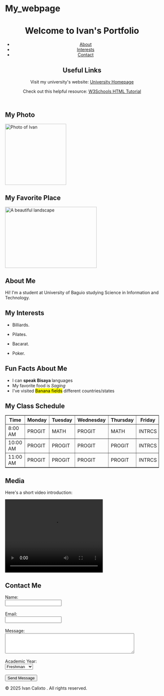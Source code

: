 # My_webpage

<!DOCTYPE html>
<html lang="en">
    <meta charset="UTF-8">
    <meta name="author"content="I.Calixto"/>
    <meta name="viewport" content="width=device-width, initial-scale=1">
    <title>My First Webpage</title>
</head>
<body>
    <header>
        <h1>Welcome to Ivan's Portfolio</h1>
        <nav>
            <ul>
                <li><a href="#about">About</a></li>
                <li><a href="#interests">Interests</a></li>
                <li><a href="#contact">Contact</a></li>
            </ul>
        </nav>
        <nav>
            <h2>Useful Links</h2>
            <p>Visit my university's website: <a href="https://www.ubaguio.edu">University Homepage</a></p>
            <p>Check out this helpful resource: <a href="https://www.w3schools.com/html/" target="_blank">W3Schools HTML Tutorial</a></p>
        </nav>
    </header>

<main>
        <section id="about">
            <h2>My Photo</h2>
            <img src="https://encrypted-tbn0.gstatic.com/images?q=tbn:ANd9GcQvWRaQc5AVUbBJfpHyHDyiBpZ21_g5yemqBQ&s" alt="Photo of Ivan" width="200" height="200">
            
<h2>My Favorite Place</h2>
            <img src="https://sa.kapamilya.com/absnews/abscbnnews/media/2019/life/08/14/20190814-panama-disease.jpg" 
            alt="A beautiful landscape" width="300" height="200">

<h2>About Me</h2>
            <p>Hi! I'm a student at University of Baguio studying Science in Information and Technology.</p>
        </section>

<section id="interests">
            <h2>My Interests</h2>
            <ul>
                <li><p>Billiards.</p></li>
                <li><p>Pilates.</p></li>
                <li><p>Bacarat.</p></li>
                <li><p>Poker.</p></li>
            </ul>    
        </section>
<section>
            <h2>Fun Facts About Me</h2>
            <ul>
                <li>I can <strong>speak Bisaya </strong> languages</li>
                <li>My favorite food is <em>Saging</em></li>
                <li>I've visited <mark>Banana fields</mark> different countries/states</li>
            </ul>
<section>
        <h2>My Class Schedule</h2>
        <table border="1">
            <thead>
                <tr>
                    <th>Time</th>
                    <th>Monday</th>
                    <th>Tuesday</th>
                    <th>Wednesday</th>
                    <th>Thursday</th>
                    <th>Friday</th>
                </tr>
            </thead>
            <tbody>
                <tr>
                    <td>8:00 AM</td>
                    <td>PROGIT</td>
                    <td>MATH</td>
                    <td>PROGIT</td>
                    <td>MATH</td>
                    <td>INTRCS</td>
                </tr>
                <tr>
                    <td>10:00 AM</td>
                    <td>PROGIT</td>
                    <td>PROGIT</td>
                    <td>PROGIT</td>
                    <td>PROGIT</td>
                    <td>INTRCS</td>
                </tr>
                <tr>
                    <td>11:00 AM</td>
                    <td>PROGIT</td>
                    <td>PROGIT</td>
                    <td>PROGIT</td>
                    <td>PROGIT</td>
                    <td>INTRCS</td>
                </tr>
            </tbody>
        </table>
 </section>
<section>
        <h2>Media</h2>
            <p>Here's a short video introduction:</p>
                <video width="320" height="240" controls>
                    <source src="C:\Users\calixto_i\Desktop\index.html\My_webpage\puno.mp4" type="video/mp4">
                         Your browser does not support the video tag.
                </video>
            </section>

</section>
</main>
<section id="contact">
        <h2>Contact Me</h2>
        <form>
            <label for="name">Name:</label><br>
            <input type="text" id="name" name="name" required><br><br>
            <label for="email">Email:</label><br>
            <input type="email" id="email" name="email" required><br><br>
            <label for="message">Message:</label><br>
            <textarea id="message" name="message" rows="4" cols="50" required></textarea><br><br>
            <label for="year">Academic Year:</label><br>
            <select id="year" name="year">
                <option value="freshman">Freshman</option>
                <option value="sophomore">Sophomore</option>
                <option value="junior">Junior</option>
                <option value="senior">Senior</option>
            </select><br><br>
            <input type="submit" value="Send Message">
        </form>
    </section>
    <footer>
        <p>&copy; 2025 Ivan Calixto . All rights reserved.</p>
    </footer>
    
</body>